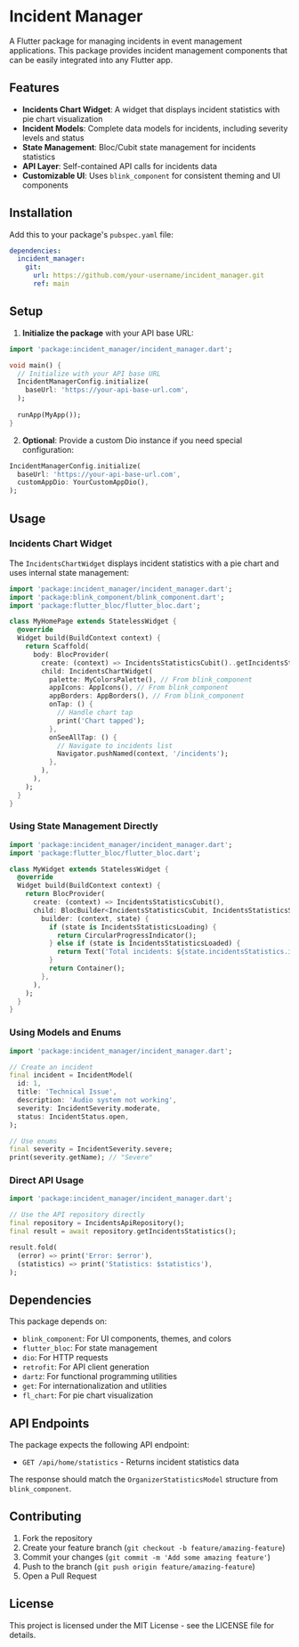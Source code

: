 # Incident Manager

A Flutter package for managing incidents in event management applications. This package provides incident management components that can be easily integrated into any Flutter app.

## Features

- **Incidents Chart Widget**: A widget that displays incident statistics with pie chart visualization
- **Incident Models**: Complete data models for incidents, including severity levels and status
- **State Management**: Bloc/Cubit state management for incidents statistics
- **API Layer**: Self-contained API calls for incidents data
- **Customizable UI**: Uses `blink_component` for consistent theming and UI components

## Installation

Add this to your package's `pubspec.yaml` file:

```yaml
dependencies:
  incident_manager:
    git:
      url: https://github.com/your-username/incident_manager.git
      ref: main
```

## Setup

1. **Initialize the package** with your API base URL:

```dart
import 'package:incident_manager/incident_manager.dart';

void main() {
  // Initialize with your API base URL
  IncidentManagerConfig.initialize(
    baseUrl: 'https://your-api-base-url.com',
  );
  
  runApp(MyApp());
}
```

2. **Optional**: Provide a custom Dio instance if you need special configuration:

```dart
IncidentManagerConfig.initialize(
  baseUrl: 'https://your-api-base-url.com',
  customAppDio: YourCustomAppDio(),
);
```

## Usage

### Incidents Chart Widget

The `IncidentsChartWidget` displays incident statistics with a pie chart and uses internal state management:

```dart
import 'package:incident_manager/incident_manager.dart';
import 'package:blink_component/blink_component.dart';
import 'package:flutter_bloc/flutter_bloc.dart';

class MyHomePage extends StatelessWidget {
  @override
  Widget build(BuildContext context) {
    return Scaffold(
      body: BlocProvider(
        create: (context) => IncidentsStatisticsCubit()..getIncidentsStatistics(context),
        child: IncidentsChartWidget(
          palette: MyColorsPalette(), // From blink_component
          appIcons: AppIcons(), // From blink_component
          appBorders: AppBorders(), // From blink_component
          onTap: () {
            // Handle chart tap
            print('Chart tapped');
          },
          onSeeAllTap: () {
            // Navigate to incidents list
            Navigator.pushNamed(context, '/incidents');
          },
        ),
      ),
    );
  }
}
```

### Using State Management Directly

```dart
import 'package:incident_manager/incident_manager.dart';
import 'package:flutter_bloc/flutter_bloc.dart';

class MyWidget extends StatelessWidget {
  @override
  Widget build(BuildContext context) {
    return BlocProvider(
      create: (context) => IncidentsStatisticsCubit(),
      child: BlocBuilder<IncidentsStatisticsCubit, IncidentsStatisticsState>(
        builder: (context, state) {
          if (state is IncidentsStatisticsLoading) {
            return CircularProgressIndicator();
          } else if (state is IncidentsStatisticsLoaded) {
            return Text('Total incidents: ${state.incidentsStatistics.incidents?.count ?? 0}');
          }
          return Container();
        },
      ),
    );
  }
}
```

### Using Models and Enums

```dart
import 'package:incident_manager/incident_manager.dart';

// Create an incident
final incident = IncidentModel(
  id: 1,
  title: 'Technical Issue',
  description: 'Audio system not working',
  severity: IncidentSeverity.moderate,
  status: IncidentStatus.open,
);

// Use enums
final severity = IncidentSeverity.severe;
print(severity.getName); // "Severe"
```

### Direct API Usage

```dart
import 'package:incident_manager/incident_manager.dart';

// Use the API repository directly
final repository = IncidentsApiRepository();
final result = await repository.getIncidentsStatistics();

result.fold(
  (error) => print('Error: $error'),
  (statistics) => print('Statistics: $statistics'),
);
```

## Dependencies

This package depends on:

- `blink_component`: For UI components, themes, and colors
- `flutter_bloc`: For state management
- `dio`: For HTTP requests
- `retrofit`: For API client generation
- `dartz`: For functional programming utilities
- `get`: For internationalization and utilities
- `fl_chart`: For pie chart visualization

## API Endpoints

The package expects the following API endpoint:

- `GET /api/home/statistics` - Returns incident statistics data

The response should match the `OrganizerStatisticsModel` structure from `blink_component`.

## Contributing

1. Fork the repository
2. Create your feature branch (`git checkout -b feature/amazing-feature`)
3. Commit your changes (`git commit -m 'Add some amazing feature'`)
4. Push to the branch (`git push origin feature/amazing-feature`)
5. Open a Pull Request

## License

This project is licensed under the MIT License - see the LICENSE file for details.
